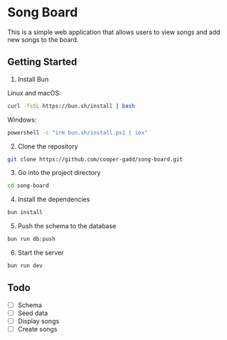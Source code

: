 # Song Board

This is a simple web application that allows users to view songs and add new songs to the board.

## Getting Started

1. Install Bun

Linux and macOS:

```bash
curl -fsSL https://bun.sh/install | bash
```

Windows:

```bash
powershell -c "irm bun.sh/install.ps1 | iex"
```

2. Clone the repository

```bash
git clone https://github.com/cooper-gadd/song-board.git
```

3. Go into the project directory

```bash
cd song-board
```

4. Install the dependencies

```bash
bun install
```

5. Push the schema to the database

```bash
bun run db:push
```

6. Start the server

```bash
bun run dev
```

## Todo

- [ ] Schema
- [ ] Seed data
- [ ] Display songs
- [ ] Create songs
